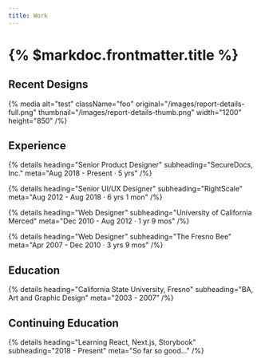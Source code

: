 ```yaml
---
title: Work
---
```


# {% $markdoc.frontmatter.title %}

## Recent Designs

{% media
  alt="test"
  className="foo"
  original="/images/report-details-full.png"
  thumbnail="/images/report-details-thumb.png"
  width="1200"
  height="850"
/%}

## Experience

{% details heading="Senior Product Designer" subheading="SecureDocs, Inc." meta="Aug 2018 - Present · 5 yrs" /%}

{% details heading="Senior UI/UX Designer" subheading="RightScale" meta="Aug 2012 - Aug 2018 · 6 yrs 1 mon" /%}

{% details heading="Web Designer" subheading="University of California Merced" meta="Dec 2010 - Aug 2012 · 1 yr 9 mos" /%}

{% details heading="Web Designer" subheading="The Fresno Bee" meta="Apr 2007 - Dec 2010 · 3 yrs 9 mos" /%}

## Education

{% details heading="California State University, Fresno" subheading="BA, Art and Graphic Design" meta="2003 - 2007" /%}

## Continuing Education

{% details heading="Learning React, Next.js, Storybook" subheading="2018 - Present" meta="So far so good..." /%}
